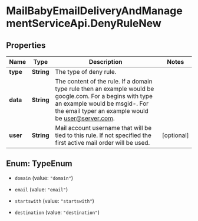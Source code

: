 # MailBabyEmailDeliveryAndManagementServiceApi.DenyRuleNew

## Properties

Name | Type | Description | Notes
------------ | ------------- | ------------- | -------------
**type** | **String** | The type of deny rule. | 
**data** | **String** | The content of the rule.  If a domain type rule then an example would be google.com. For a begins with type an example would be msgid-.  For the email typer an example would be user@server.com. | 
**user** | **String** | Mail account username that will be tied to this rule.  If not specified the first active mail order will be used. | [optional] 



## Enum: TypeEnum


* `domain` (value: `"domain"`)

* `email` (value: `"email"`)

* `startswith` (value: `"startswith"`)

* `destination` (value: `"destination"`)




